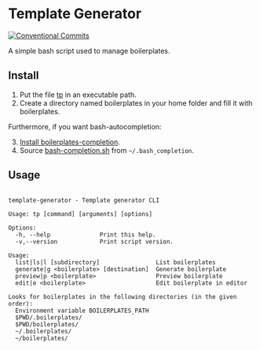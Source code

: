 # Template Generator

[![Conventional Commits](https://img.shields.io/badge/Conventional%20Commits-1.0.0-yellow.svg)](https://conventionalcommits.org)

A simple bash script used to manage boilerplates.

## Install

1. Put the file [tp](tp) in an executable path.
2. Create a directory named boilerplates in your home folder and fill it with boilerplates.

Furthermore, if you want bash-autocompletion:

3. [Install boilerplates-completion](https://github.com/scop/bash-completion).
4. Source [bash-completion.sh](bash-completion.sh) from `~/.bash_completion`.

## Usage

```

template-generator - Template generator CLI

Usage: tp [command] [arguments] [options]

Options:
  -h, --help              Print this help.
  -v,--version            Print script version.

Usage:
  list|ls|l [subdirectory]                List boilerplates
  generate|g <boilerplate> [destination]  Generate boilerplate
  preview|p <boilerplate>                 Preview boilerplate
  edit|e <boilerplate>                    Edit boilerplate in editor

Looks for boilerplates in the following directories (in the given order):
  Environment variable BOILERPLATES_PATH
  $PWD/.boilerplates/
  $PWD/boilerplates/
  ~/.boilerplates/
  ~/boilerplates/


```
